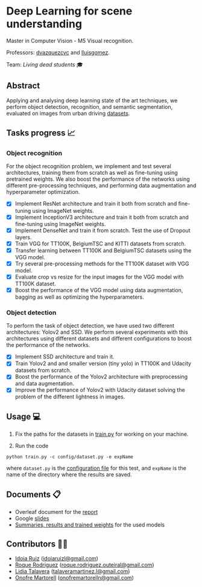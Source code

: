 # Deep Learning for scene understanding
Master in Computer Vision - M5 Visual recognition.

Professors: [dvazquezcvc](https://github.com/dvazquezcvc) and [lluisgomez](https://github.com/lluisgomez).

Team: *Living dead students* :mortar_board:

## Abstract
Applying and analysing deep learning state of the art techniques, we perform object detection, recognition, and semantic segmentation, evaluated on images from urban driving [datasets](https://github.com/idoiaruiz/mcv-m5/tree/master/code#available-dataset-wrappers).

## Tasks progress :chart_with_upwards_trend:
### Object recognition
For the object recognition problem, we implement and test several architectures, training them from scratch as well as fine-tuning using pretrained weights. We also boost the performance of the networks using different pre-processing techniques, and performing data augmentation and hyperparameter optimization.
 - [x] Implement ResNet architecture and train it both from scratch and fine-tuning using ImageNet weights.
 - [x] Implement InceptionV3 architecture and train it both from scratch and fine-tuning using ImageNet weights.
 - [x] Implement DenseNet and train it from scratch. Test the use of Dropout layers.
 - [x] Train VGG for TT100K, BelgiumTSC and KITTI datasets from scratch.
 - [x] Transfer learning between TT100K and BelgiumTSC datasets using the VGG model.
 - [x] Try several pre-processing methods for the TT100K dataset with VGG model.
 - [x] Evaluate crop vs resize for the input images for the VGG model with TT100K dataset.
 - [x] Boost the performance of the VGG model using data augmentation, bagging as well as optimizing the hyperparameters.
### Object detection
To perform the task of object detection, we have used two different architectures: Yolov2 and SSD. We perform several experiments with this architectures using different datasets and different configurations to boost the performance of the networks.
- [x] Implement SSD architecture and train it.
- [x] Train Yolov2 and and smaller version (tiny yolo) in TT100K and Udacity datasets from scratch.
- [x] Boost the performance of the Yolov2 architecture with preprocessing and data augmentation.
- [x] Improve the performance of Yolov2 with Udacity dataset solving the problem of the different lightness in images.
## Usage :computer:
1. Fix the paths for the datasets in [train.py](code/train.py) for working on your machine.

2. Run the code
```
python train.py -c config/dataset.py -e expName
```
   where ```dataset.py``` is the [configuration file](https://github.com/idoiaruiz/mcv-m5/tree/master/code/models#results) for this test, and ```expName``` is the name of the directory where the results are saved.

## Documents :clipboard:
- Overleaf document for the  [report](https://www.overleaf.com/read/pkxqmvsfjwqm)
- Google [slides](https://drive.google.com/open?id=1xjIemmBNH8XuA9MFeBLiE718U4IJnI8zhXV-gAfD86o)
- [Summaries, results and trained weights](https://github.com/idoiaruiz/mcv-m5/tree/master/code/models#models) for the used models

## Contributors :couple::couple:
 * [Idoia Ruiz](https://github.com/idoiaruiz) (idoiaruizl@gmail.com)
 * [Roque Rodriguez](https://github.com/RoqueRouteiral) (roque.rodriguez.outeiral@gmail.com)
 * [Lidia Talavera](https://github.com/LidiaTalavera) (talaveramartinez.l@gmail.com)
 * [Onofre Martorell](https://github.com/OnofreMartorell) (onofremartorelln@gmail.com)
